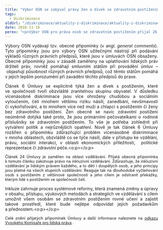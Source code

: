 ```yaml
---
title: "Výbor OSN se zabýval právy žen a dívek se zdravotním postižením a inkluzivním vzděláváním"
tags:
  - Diskriminace
oldUrl: "/diskriminace/aktuality-z-diskriminace/aktuality-z-diskriminace-2016/vybor-osn-se-zabyval-pravy-zen-a-divek-se-zdravotnim-postizenim-a-inkluzivnim-vzdelavan/"
date: 2016-11-16
perex: "<p>Výbor OSN pro práva osob se zdravotním postižením přijal 26. srpna 2016 jako součást Úmluvy o právech osob se zdravotním postižením (dále jen “Úmluva”) dvě obecné připomínky týkající se práv žen a dívek s postižením a inkluzivního vzdělávání osob s postižením.</p>"
---
```


<!-- imported from the old website -->

<p class="MsoNormal" style="text-align:justify"><span lang="EN-US">Výbory OSN vydávají tzv.
obecné připomínky (v angl. <i>general
comments</i>). Tyto připomínky jsou pro výbory OSN užitečnými nástroji při
podávání výkladů různých právních předpisů, které jsou v úmluvách OSN
obsaženy. Obecné připomínky jsou v zásadě zaměřeny na uplatňování lidských práv
držiteli práv, rovněž pomáhají smluvním státům při provádění úmluv &ndash; objasňují
působnost různých právních předpisů, což těmto státům pomáhá v jejich
lepším porozumění při zavádění těchto předpisů do praxe.</span><span style="font-size: 12.8px;"> </span></p>

<p class="MsoNormal" style="text-align:justify"><span lang="EN-US">Článek 6 Úmluvy se explicitně
týká žen a dívek s postižením, které ve společnosti tvoří obzvláště zranitelnou
skupinu obyvatel. V důsledku vícenásobné diskriminace jsou více ohroženy
chudobou a sociálním vyloučením, čelí
mnohem většímu riziku násilí, zanedbání, nevšímavosti či vykořisťování, a to
mnohem více než muži a chlapci s postižením či ženy bez zdravotního postižení.
Žen obecně se navíc zdravotní postižení neúměrně dotýká také proto, že jsou
primárními pečovatelkami o rodinné příslušníky se zdravotním postižením. To vše
je potřeba zohlednit při vytváření politik a nejrůznějších opatření. Nově je tak
článek 6 Úmluvy rozšířen o připomínku zdůrazňující problém vícenásobné
diskriminace v mnoha oblastech, obzvláště co se týče násilí, dále v přístupu ke
vzdělání, právu, sociální interakci, v oblasti ekonomických příležitostí,  politické reprezentace či zdravotní péče.&lt;o:p&gt;&lt;/o:p&gt;</span></p>

<p class="MsoNormal" style="text-align:justify"><span style="font-size: 12.8px;">Článek 24 Úmluvy je zaměřen na
oblast vzdělávání. Přijatá obecná připomínka k tomuto článku zakotvuje
právo na inkluzivní vzdělávání. Zdůrazňuje, že inkluzivní vzdělávání je lidským
právem každého, a to dětí i dospělých osob, a jeho principy jsou platné na
všech stupních vzdělávání. Reaguje tak na dlouhodobé vyčleňování osob s
postižením z většinové společnosti a jeho cílem je odstranit překážky, kterým
lidé s postižením ve společnosti čelí.</span></p>

<p class="MsoNormal" style="text-align:justify">Inkluze zahrnuje proces systémové
reformy, která znamená změny a úpravy v obsahu, přístupu, výukových
metodách a strategiích ve vzdělávání s cílem umožnit všem osobám se
zdravotním postižením rovné učení a zajistit takové prostředí, které bude
nejlépe odpovídat jejich požadavkům a přednostem.&lt;o:p&gt;&lt;/o:p&gt;</p>

<p class="MsoNormal" style="text-align:justify"><span style="font-size: 12.8px;">Celé znění přijatých
připomínek Úmluvy a další informace naleznete na <a title="Otevření do nového okna" href="http://www.ohchr.org/EN/HRBodies/CRPD/Pages/GC.aspx" target="_blank">odkazu Vysokého Komisaře pro lidská práva</a> <img alt="" src="https://www.ochrance.cz/typo3/ext/od_linkdesc/icons/external.gif" class="od_linkdesc_icon_external" />.</span></p>
